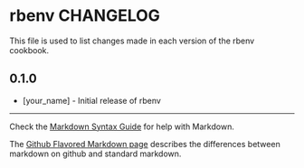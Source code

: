 rbenv CHANGELOG
===============

This file is used to list changes made in each version of the rbenv cookbook.

0.1.0
-----
- [your_name] - Initial release of rbenv

- - -
Check the [Markdown Syntax Guide](http://daringfireball.net/projects/markdown/syntax) for help with Markdown.

The [Github Flavored Markdown page](http://github.github.com/github-flavored-markdown/) describes the differences between markdown on github and standard markdown.
